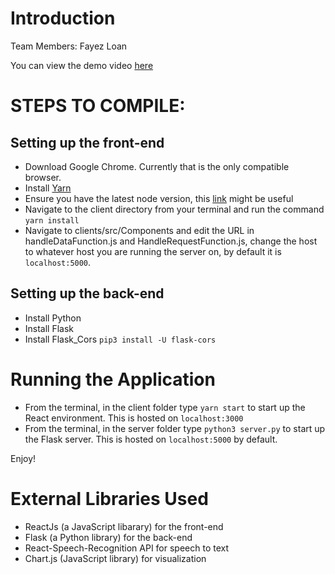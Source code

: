# Introduction
Team Members: Fayez Loan

You can view the demo video [here](https://drive.google.com/file/d/1HdVEE0lmZ60m23Cj7dV-BgKkfyrdoDq0/view?usp=sharing)

# STEPS TO COMPILE: 

## Setting up the front-end

- Download Google Chrome. Currently that is the only compatible browser. 
- Install [Yarn](https://classic.yarnpkg.com/en/docs/install/)
- Ensure you have the latest node version, this [link](https://askubuntu.com/questions/426750/how-can-i-update-my-nodejs-to-the-latest-version) might be useful 
- Navigate to the client directory from your terminal and run the command `yarn install`
- Navigate to clients/src/Components and edit the URL in handleDataFunction.js and HandleRequestFunction.js, change the host to whatever host you are running the server on, by default it is `localhost:5000`. 

## Setting up the back-end

- Install Python
- Install Flask
- Install Flask_Cors `pip3 install -U flask-cors`

# Running the Application

- From the terminal, in the client folder type `yarn start` to start up the React environment. This is hosted on `localhost:3000`
- From the terminal, in the server folder type `python3 server.py` to start up the Flask server. This is hosted on `localhost:5000` by default. 

Enjoy!

# External Libraries Used

- ReactJs (a JavaScript libarary) for the front-end 
- Flask (a Python library) for the back-end
- React-Speech-Recognition API for speech to text
- Chart.js (JavaScript library) for visualization
